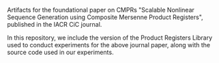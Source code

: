 Artifacts for the foundational paper on CMPRs "Scalable Nonlinear Sequence Generation using Composite Mersenne Product Registers", published in the IACR CiC journal.

In this repository, we include the version of the Product Registers Library used to conduct experiments for the above journal paper, along with the source code used in our experiments.
